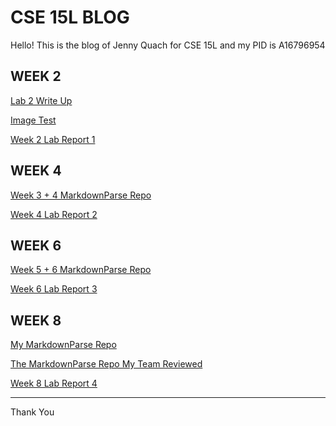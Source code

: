 # CSE 15L BLOG
Hello! This is the blog of Jenny Quach for CSE 15L and my PID is A16796954


## WEEK 2

[Lab 2 Write Up](https://hoatuyet423.github.io/cse15l-lab-reports/week2-writeup/jennyfile.html)

[Image Test](https://hoatuyet423.github.io/cse15l-lab-reports/week2-writeup/image-test.html)

[Week 2 Lab Report 1](https://hoatuyet423.github.io/cse15l-lab-reports/week2-labreport1/tutorial.html)

## WEEK 4

[Week 3 + 4 MarkdownParse Repo](https://github.com/hoatuyet423/markdown-parser.git)

[Week 4 Lab Report 2](https://hoatuyet423.github.io/cse15l-lab-reports/week4-labreport2/bug-report.html)

## WEEK 6

[Week 5 + 6 MarkdownParse Repo](https://github.com/hoatuyet423/lab5-repo.git)

[Week 6 Lab Report 3](https://hoatuyet423.github.io/cse15l-lab-reports/week6-labreport3/lab-report-3-week-6.html)

## WEEK 8

[My MarkdownParse Repo](https://github.com/hoatuyet423/lab5-repo.git)

[The MarkdownParse Repo My Team Reviewed](https://github.com/Barakar13/markdown-parser.git)

[Week 8 Lab Report 4](https://hoatuyet423.github.io/cse15l-lab-reports/week8-labreport4/week-8-lab-report-4.html)

--- 
Thank You
